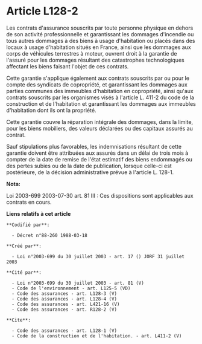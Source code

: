 # Article L128-2

Les contrats d'assurance souscrits par toute personne physique en dehors de son activité professionnelle et garantissant les
dommages d'incendie ou tous autres dommages à des biens à usage d'habitation ou placés dans des locaux à usage d'habitation
situés en France, ainsi que les dommages aux corps de véhicules terrestres à moteur, ouvrent droit à la garantie de l'assuré
pour les dommages résultant des catastrophes technologiques affectant les biens faisant l'objet de ces contrats. 

Cette garantie s'applique également aux contrats souscrits par ou pour le compte des syndicats de copropriété, et
garantissant les dommages aux parties communes des immeubles d'habitation en copropriété, ainsi qu'aux contrats souscrits par
les organismes visés à l'article L. 411-2 du code de la construction et de l'habitation et garantissant les dommages aux
immeubles d'habitation dont ils ont la propriété. 

Cette garantie couvre la réparation intégrale des dommages, dans la limite, pour les biens mobiliers, des valeurs déclarées
ou des capitaux assurés au contrat. 

Sauf stipulations plus favorables, les indemnisations résultant de cette garantie doivent être attribuées aux assurés dans un
délai de trois mois à compter de la date de remise de l'état estimatif des biens endommagés ou des pertes subies ou de la
date de publication, lorsque celle-ci est postérieure, de la décision administrative prévue à l'article L. 128-1.

**Nota:**

Loi 2003-699 2003-07-30 art. 81 III : Ces dispositions sont applicables aux contrats en cours.

**Liens relatifs à cet article**

	**Codifié par**:

	  - Décret n°88-260 1988-03-18

	**Créé par**:

	  - Loi n°2003-699 du 30 juillet 2003 - art. 17 () JORF 31 juillet 2003

	**Cité par**:

	  - Loi n°2003-699 du 30 juillet 2003 - art. 81 (V)
	  - Code de l'environnement - art. L125-5 (VD)
	  - Code des assurances - art. L128-3 (V)
	  - Code des assurances - art. L128-4 (V)
	  - Code des assurances - art. L421-16 (V)
	  - Code des assurances - art. R128-2 (V)

	**Cite**:

	  - Code des assurances - art. L128-1 (V)
	  - Code de la construction et de l'habitation. - art. L411-2 (V)
